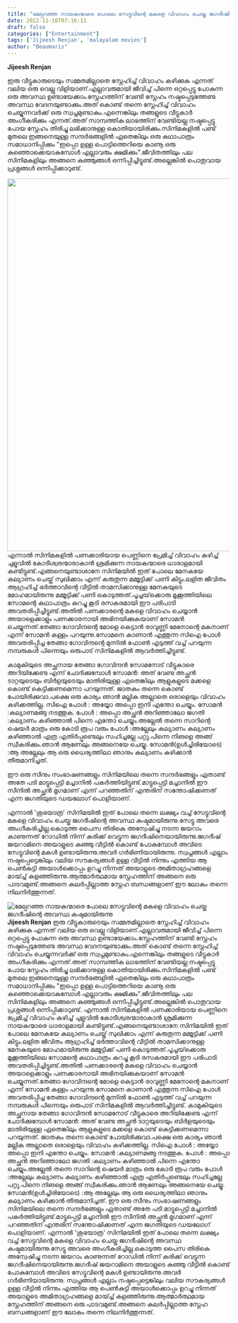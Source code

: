 ```yaml
---
title: "മേല്പറഞ്ഞ നായകന്മാരെ പോലെ സേട്ടുവിന്റെ മകളെ വിവാഹം ചെയ്ത ജഗദീഷിന്റെ അവസ്ഥ കഷ്ടമായിരുന്നു"
date: 2022-11-16T07:16:11
draft: false
categories: ["Entertainment"]
tags: ['Jijeesh Renjan', 'malayalam movies']
author: "Beaumaris"
---
```


<strong>Jijeesh Renjan </strong>

ഇരു വീട്ടുകാരുടെയും സമ്മതമില്ലാതെ സ്നേഹിച്ച് വിവാഹം കഴിക്കുക എന്നത് വലിയ ഒരു വെല്ലു വിളിയാണ്.എല്ലാവരുമായി ജീവിച്ച് പിന്നെ ഒറ്റപ്പെട്ടു പോകുന്ന ഒരു അവസ്ഥ ഉണ്ടായേക്കാം.സ്നേഹത്തിന് വേണ്ടി സ്നേഹം നഷ്ടപ്പെടുത്തേണ്ട അവസ്ഥ വേദനയുണ്ടാക്കും.അത് കൊണ്ട് തന്നെ സ്നേഹിച്ച് വിവാഹം ചെയ്യുന്നവർക്ക് ഒരു സ്വപ്നമുണ്ടാകും.എന്നെങ്കിലും തങ്ങളുടെ വീട്ടുകാർ അംഗീകരിക്കും എന്നത്.അത് സാമ്പത്തിക ലാഭത്തിന് വേണ്ടിയല്ല നഷ്ടപ്പെട്ടു പോയ സ്നേഹം തിരിച്ചു ലഭിക്കാനുള്ള കൊതിയായിരിക്കും.സിനിമകളിൽ പണ്ട് മുതലെ ഇങ്ങനെയുള്ള സന്ദർഭങ്ങളിൽ ഏതെങ്കിലും ഒരു കഥാപാത്രം സമാധാനിപ്പിക്കും "ഇപ്പൊ ഉള്ള പൊട്ടിത്തെറിയെ കാണൂ ഒരു കുഞ്ഞൊക്കെയാകുമ്പോൾ എല്ലാവരും ക്ഷമിക്കും".ജീവിതത്തിലും പല സിനിമകളിലും അങ്ങനെ കുഞ്ഞുങ്ങൾ ഒന്നിപ്പിച്ചിട്ടുണ്ട്.അല്ലെങ്കിൽ പൊതുവായ പ്രശ്നങ്ങൾ ഒന്നിപ്പിക്കാറുണ്ട്.

<img class="size-full wp-image-359237 aligncenter" src="https://cdn.boolokam.com/articles/2022/11/rrghh.jpg" alt="" width="843" height="843" />എന്നാൽ സിനിമകളിൽ പണക്കാരിയായ പെണ്ണിനെ പ്രേമിച്ച് വിവാഹം കഴിച്ച് ചുളുവിൽ കോടീശ്വരന്മാരാകാൻ ശ്രമിക്കുന്ന നായകന്മാരെ ധാരാളമായി കണ്ടിട്ടുണ്ട്.എങ്ങനെയുണ്ടാശാനേ സിനിമയിൽ ഇത് പോലെ മേനകയേ കല്യാണം ചെയ്ത് സുഖിക്കാം എന്ന് കരുതുന്ന മമ്മൂട്ടിക്ക് പണി കിട്ടും.ലളിത ജീവിതം ആഗ്രഹിച്ച് ഭർത്താവിന്റെ വീട്ടിൽ താമസിക്കാനുള്ള മേനകയുടെ മോഹമായിരുന്നു മമ്മൂട്ടിക്ക് പണി കൊടുത്തത്.പൂച്ചയ്‌ക്കൊരു മൂക്കൂത്തിയിലെ സോമന്റെ കഥാപാത്രം കുറച്ചു കൂടി രസകരമായി ഈ പരിപാടി അവതരിപ്പിച്ചിട്ടുണ്ട്.അതിൽ പണക്കാരന്റെ മകളെ വിവാഹം ചെയ്യാൻ അയാളെക്കാളും പണക്കാരനായി അഭിനയിക്കുകയാണ് സോമൻ ചെയ്യുന്നത്.തേങ്ങാ ഗോവിന്ദന്റെ മോളെ കെട്ടാൻ രാവുണ്ണി മേനോന്റെ മകനാണ് എന്ന് സോമൻ കള്ളം പറയുന്നു.സോമനെ കാണാൻ എത്തുന്ന സിഐ പോൾ അവതരിപ്പിച്ച തേങ്ങാ ഗോവിന്ദന്റെ മുന്നിൽ ഫോൺ എടുത്ത് വച്ച് പറയുന്ന നമ്പരുകൾ പിന്നെയും ഒരുപാട് സിനിമകളിൽ ആവർത്തിച്ചിട്ടുണ്ട്.

കാമുകിയുടെ അച്ഛനായ തേങ്ങാ ഗോവിന്ദൻ സോമനോട് വീട്ടുകാരെ അറിയിക്കേണ്ട എന്ന് ചോദിക്കുമ്പോൾ
സോമൻ: അത് വേണ്ട അച്ഛൻ ടാറ്റയുടെയും ബിർളയുടെയും മാതിരിയുള്ള ഏതെങ്കിലും ആളുകളുടെ മക്കളെ കൊണ്ട് കെട്ടിക്കണമെന്നാ പറയുന്നത്. ജാതകം തന്നെ കൊണ്ട് പോയിരിക്കുവാ.പക്ഷെ ഒരു കാര്യം ഞാൻ മല്ലിക അല്ലാതെ ഒരാളെയും വിവാഹം കഴിക്കത്തില്ല.
സിഐ പോൾ : അയ്യോ അപ്പൊ ഇനി എന്തോ ചെയ്യും.
സോമൻ :കല്യാണമങ്ങു നടത്തുക.
പോൾ : അപ്പൊ അച്ഛൻ അറിഞ്ഞാലോ
ജഗതി :കല്യാണം കഴിഞ്ഞാൽ പിന്നെ എന്തോ ചെയ്യും.അല്ലേൽ തന്നെ സാറിന്റെ ഷെയർ മാത്രം ഒരു കോടി രൂപ വരും
പോൾ :അല്ലേലും കല്യാണം കല്യാണം കഴിഞ്ഞാൽ എത്ര എതിർപ്പുണ്ടെലും സഹിച്ചല്ലേ പറ്റൂ.പിന്നെ നിങളെ അങ്ങ് സ്വീകരിക്കും.ഞാൻ ആണേലും അങ്ങനെയേ ചെയ്യൂ.
സോമൻ(ഉൾച്ചിരിയോടെ) :ആ അല്ലേലും ആ ഒരു ധൈര്യത്തിലാ ഞാനും കല്യാണം കഴിക്കാൻ തീരുമാനിച്ചത്.

ഈ ഒരു സീനും സംഭാഷണങ്ങളും സിനിമയിലെ തന്നെ സന്ദർഭങ്ങളും ഏതാണ്ട് അതേ പടി മാട്ടുപ്പെട്ടി മച്ചാനിൽ പകർത്തിയിട്ടുണ്ട്.മാട്ടുപ്പെട്ടി മച്ചാനിൽ ഈ സീനിൽ അച്ഛൻ മൃഗമാണ് എന്ന് പറഞ്ഞതിന് എന്തരിന് സന്തോഷിക്കണത് എന്ന ജഗതിയുടെ ഡയലോഗ് പൊളിയാണ്.

എന്നാൽ 'ശുഭയാത്ര' സിനിമയിൽ ഇത് പോലെ തന്നെ ലക്ഷ്യം വച്ച് സേട്ടുവിന്റെ മകളെ വിവാഹം ചെയ്ത ജഗദീഷിന്റെ അവസ്ഥ കഷ്ടമായിരുന്നു.സേട്ടു അവരെ അംഗീകരിച്ചില്ല.കൊടുത്ത പൈസ തിരികെ അന്വേഷിച്ചു നടന്ന ജയറാം കാണുന്നത് റോഡിൽ നിന്ന് കരിക്ക് വെട്ടുന്ന ജഗദീഷിനെയായിരുന്നു.ജഗദീഷ് ജയറാമിനെ അയാളുടെ കുഞ്ഞു വീട്ടിൽ കൊണ്ട് പോകുമ്പോൾ അവിടെ സേട്ടുവിന്റെ മകൾ ഉണ്ടായിരുന്നു.അവർ ഗർഭിണിയായിരുന്നു. സ്വപ്നങ്ങൾ എല്ലാം നഷ്ടപ്പെട്ടെങ്കിലും വലിയ സൗകര്യങ്ങൾ ഉള്ള വീട്ടിൽ നിന്നും എത്തിയ ആ പെൺകുട്ടി അയാൾക്കൊപ്പം ഉറച്ചു നിന്നത് അയാളുടെ അമിതാഗ്രഹങ്ങളെ മായ്ച്ച് കളഞ്ഞിരുന്നു.ആത്മാർത്ഥമായ സ്നേഹത്തിന് അങ്ങനെ ഒരു പാടവമുണ്ട്.അങ്ങനെ കലർപ്പില്ലാത്ത സ്നേഹ ബന്ധങ്ങളാണ് ഈ ലോകം തന്നെ നിലനിർത്തുന്നത്.


![മേല്പറഞ്ഞ നായകന്മാരെ പോലെ സേട്ടുവിന്റെ മകളെ വിവാഹം ചെയ്ത ജഗദീഷിന്റെ അവസ്ഥ കഷ്ടമായിരുന്നു](https://cdn.boolokam.com/articles/2022/11/rrghh.jpg)**Jijeesh Renjan** ഇരു വീട്ടുകാരുടെയും സമ്മതമില്ലാതെ സ്നേഹിച്ച് വിവാഹം കഴിക്കുക എന്നത് വലിയ ഒരു വെല്ലു വിളിയാണ്.എല്ലാവരുമായി ജീവിച്ച് പിന്നെ ഒറ്റപ്പെട്ടു പോകുന്ന ഒരു അവസ്ഥ ഉണ്ടായേക്കാം.സ്നേഹത്തിന് വേണ്ടി സ്നേഹം നഷ്ടപ്പെടുത്തേണ്ട അവസ്ഥ വേദനയുണ്ടാക്കും.അത് കൊണ്ട് തന്നെ സ്നേഹിച്ച് വിവാഹം ചെയ്യുന്നവർക്ക് ഒരു സ്വപ്നമുണ്ടാകും.എന്നെങ്കിലും തങ്ങളുടെ വീട്ടുകാർ അംഗീകരിക്കും എന്നത്.അത് സാമ്പത്തിക ലാഭത്തിന് വേണ്ടിയല്ല നഷ്ടപ്പെട്ടു പോയ സ്നേഹം തിരിച്ചു ലഭിക്കാനുള്ള കൊതിയായിരിക്കും.സിനിമകളിൽ പണ്ട് മുതലെ ഇങ്ങനെയുള്ള സന്ദർഭങ്ങളിൽ ഏതെങ്കിലും ഒരു കഥാപാത്രം സമാധാനിപ്പിക്കും "ഇപ്പൊ ഉള്ള പൊട്ടിത്തെറിയെ കാണൂ ഒരു കുഞ്ഞൊക്കെയാകുമ്പോൾ എല്ലാവരും ക്ഷമിക്കും".ജീവിതത്തിലും പല സിനിമകളിലും അങ്ങനെ കുഞ്ഞുങ്ങൾ ഒന്നിപ്പിച്ചിട്ടുണ്ട്.അല്ലെങ്കിൽ പൊതുവായ പ്രശ്നങ്ങൾ ഒന്നിപ്പിക്കാറുണ്ട്. എന്നാൽ സിനിമകളിൽ പണക്കാരിയായ പെണ്ണിനെ പ്രേമിച്ച് വിവാഹം കഴിച്ച് ചുളുവിൽ കോടീശ്വരന്മാരാകാൻ ശ്രമിക്കുന്ന നായകന്മാരെ ധാരാളമായി കണ്ടിട്ടുണ്ട്.എങ്ങനെയുണ്ടാശാനേ സിനിമയിൽ ഇത് പോലെ മേനകയേ കല്യാണം ചെയ്ത് സുഖിക്കാം എന്ന് കരുതുന്ന മമ്മൂട്ടിക്ക് പണി കിട്ടും.ലളിത ജീവിതം ആഗ്രഹിച്ച് ഭർത്താവിന്റെ വീട്ടിൽ താമസിക്കാനുള്ള മേനകയുടെ മോഹമായിരുന്നു മമ്മൂട്ടിക്ക് പണി കൊടുത്തത്.പൂച്ചയ്‌ക്കൊരു മൂക്കൂത്തിയിലെ സോമന്റെ കഥാപാത്രം കുറച്ചു കൂടി രസകരമായി ഈ പരിപാടി അവതരിപ്പിച്ചിട്ടുണ്ട്.അതിൽ പണക്കാരന്റെ മകളെ വിവാഹം ചെയ്യാൻ അയാളെക്കാളും പണക്കാരനായി അഭിനയിക്കുകയാണ് സോമൻ ചെയ്യുന്നത്.തേങ്ങാ ഗോവിന്ദന്റെ മോളെ കെട്ടാൻ രാവുണ്ണി മേനോന്റെ മകനാണ് എന്ന് സോമൻ കള്ളം പറയുന്നു.സോമനെ കാണാൻ എത്തുന്ന സിഐ പോൾ അവതരിപ്പിച്ച തേങ്ങാ ഗോവിന്ദന്റെ മുന്നിൽ ഫോൺ എടുത്ത് വച്ച് പറയുന്ന നമ്പരുകൾ പിന്നെയും ഒരുപാട് സിനിമകളിൽ ആവർത്തിച്ചിട്ടുണ്ട്. കാമുകിയുടെ അച്ഛനായ തേങ്ങാ ഗോവിന്ദൻ സോമനോട് വീട്ടുകാരെ അറിയിക്കേണ്ട എന്ന് ചോദിക്കുമ്പോൾ സോമൻ: അത് വേണ്ട അച്ഛൻ ടാറ്റയുടെയും ബിർളയുടെയും മാതിരിയുള്ള ഏതെങ്കിലും ആളുകളുടെ മക്കളെ കൊണ്ട് കെട്ടിക്കണമെന്നാ പറയുന്നത്. ജാതകം തന്നെ കൊണ്ട് പോയിരിക്കുവാ.പക്ഷെ ഒരു കാര്യം ഞാൻ മല്ലിക അല്ലാതെ ഒരാളെയും വിവാഹം കഴിക്കത്തില്ല. സിഐ പോൾ : അയ്യോ അപ്പൊ ഇനി എന്തോ ചെയ്യും. സോമൻ :കല്യാണമങ്ങു നടത്തുക. പോൾ : അപ്പൊ അച്ഛൻ അറിഞ്ഞാലോ ജഗതി :കല്യാണം കഴിഞ്ഞാൽ പിന്നെ എന്തോ ചെയ്യും.അല്ലേൽ തന്നെ സാറിന്റെ ഷെയർ മാത്രം ഒരു കോടി രൂപ വരും പോൾ :അല്ലേലും കല്യാണം കല്യാണം കഴിഞ്ഞാൽ എത്ര എതിർപ്പുണ്ടെലും സഹിച്ചല്ലേ പറ്റൂ.പിന്നെ നിങളെ അങ്ങ് സ്വീകരിക്കും.ഞാൻ ആണേലും അങ്ങനെയേ ചെയ്യൂ. സോമൻ(ഉൾച്ചിരിയോടെ) :ആ അല്ലേലും ആ ഒരു ധൈര്യത്തിലാ ഞാനും കല്യാണം കഴിക്കാൻ തീരുമാനിച്ചത്. ഈ ഒരു സീനും സംഭാഷണങ്ങളും സിനിമയിലെ തന്നെ സന്ദർഭങ്ങളും ഏതാണ്ട് അതേ പടി മാട്ടുപ്പെട്ടി മച്ചാനിൽ പകർത്തിയിട്ടുണ്ട്.മാട്ടുപ്പെട്ടി മച്ചാനിൽ ഈ സീനിൽ അച്ഛൻ മൃഗമാണ് എന്ന് പറഞ്ഞതിന് എന്തരിന് സന്തോഷിക്കണത് എന്ന ജഗതിയുടെ ഡയലോഗ് പൊളിയാണ്. എന്നാൽ 'ശുഭയാത്ര' സിനിമയിൽ ഇത് പോലെ തന്നെ ലക്ഷ്യം വച്ച് സേട്ടുവിന്റെ മകളെ വിവാഹം ചെയ്ത ജഗദീഷിന്റെ അവസ്ഥ കഷ്ടമായിരുന്നു.സേട്ടു അവരെ അംഗീകരിച്ചില്ല.കൊടുത്ത പൈസ തിരികെ അന്വേഷിച്ചു നടന്ന ജയറാം കാണുന്നത് റോഡിൽ നിന്ന് കരിക്ക് വെട്ടുന്ന ജഗദീഷിനെയായിരുന്നു.ജഗദീഷ് ജയറാമിനെ അയാളുടെ കുഞ്ഞു വീട്ടിൽ കൊണ്ട് പോകുമ്പോൾ അവിടെ സേട്ടുവിന്റെ മകൾ ഉണ്ടായിരുന്നു.അവർ ഗർഭിണിയായിരുന്നു. സ്വപ്നങ്ങൾ എല്ലാം നഷ്ടപ്പെട്ടെങ്കിലും വലിയ സൗകര്യങ്ങൾ ഉള്ള വീട്ടിൽ നിന്നും എത്തിയ ആ പെൺകുട്ടി അയാൾക്കൊപ്പം ഉറച്ചു നിന്നത് അയാളുടെ അമിതാഗ്രഹങ്ങളെ മായ്ച്ച് കളഞ്ഞിരുന്നു.ആത്മാർത്ഥമായ സ്നേഹത്തിന് അങ്ങനെ ഒരു പാടവമുണ്ട്.അങ്ങനെ കലർപ്പില്ലാത്ത സ്നേഹ ബന്ധങ്ങളാണ് ഈ ലോകം തന്നെ നിലനിർത്തുന്നത്.
